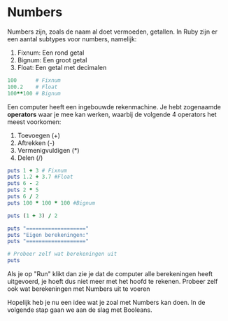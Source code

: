 # Numbers

Numbers zijn, zoals de naam al doet vermoeden, getallen. In Ruby zijn er een aantal
subtypes voor numbers, namelijk:

1. Fixnum: Een rond getal
2. Bignum: Een groot getal
3. Float: Een getal met decimalen

```ruby
100      # Fixnum
100.2    # Float
100**100 # Bignum
```

Een computer heeft een ingebouwde rekenmachine. Je hebt zogenaamde **operators**
waar je mee kan werken, waarbij de volgende 4 operators het meest voorkomen:

1. Toevoegen (+) 
2. Aftrekken (-) 
3. Vermenigvuldigen (*)
4. Delen (/)

```ruby runnable
puts 1 + 3 # Fixnum
puts 1.2 + 3.7 #Float
puts 6 - 2
puts 2 * 5
puts 6 / 2
puts 100 * 100 * 100 #Bignum

puts (1 + 3) / 2

puts "==================="
puts "Eigen berekeningen:"
puts "==================="

# Probeer zelf wat berekeningen uit
puts
```

Als je op "Run" klikt dan zie je dat de computer alle berekeningen heeft uitgevoerd,
je hoeft dus niet meer met het hoofd te rekenen. Probeer zelf ook wat berekeningen
met Numbers uit te voeren

Hopelijk heb je nu een idee wat je zoal met Numbers kan doen. In de volgende stap
gaan we aan de slag met Booleans.

